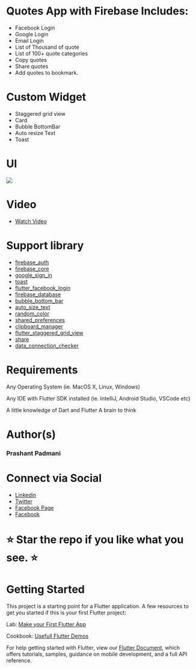# Quotes App with Firebase Includes:
- Facebook Login 
- Google Login
- Email Login
- List of Thousand of quote
- List of 100+ quote categories
- Copy quotes
- Share quotes
- Add quotes to bookmark.

# Custom Widget 
- Staggered grid view
- Card
- Bubble BottomBar
- Auto resize Text
- Toast

# UI
<img src="https://github.com/Prashant09mca/flutter_quotesbook/blob/master/ssnew.png"/>

# Video
- <a href="https://www.youtube.com/watch?v=Ig6Khy9LHX8">Watch Video</a>

# Support library 
- <a href="https://firebase.google.com/docs/flutter/setup">firebase_auth</a>
- <a href="https://firebase.google.com/docs/flutter/setup">firebase_core</a>
- <a href="https://pub.dev/packages/google_sign_in">google_sign_in</a>
- <a href="https://pub.dev/packages/toast">toast</a>
- <a href="https://pub.dev/packages/flutter_facebook_login">flutter_facebook_login</a>
- <a href="https://pub.dev/packages/firebase_database">firebase_database</a>
- <a href="https://pub.dev/packages/bubble_bottom_bar">bubble_bottom_bar</a>
- <a href="https://pub.dev/packages/auto_size_text">auto_size_text</a>
- <a href="https://pub.dev/packages/random_color">random_color</a>
- <a href="https://pub.dev/packages/shared_preferences">shared_preferences</a>
- <a href="https://pub.dev/packages/clipboard_manager">clipboard_manager</a>
- <a href="https://pub.dev/packages/flutter_staggered_grid_view">flutter_staggered_grid_view</a>
- <a href="https://pub.dev/packages/share">share</a>
- <a href="https://pub.dev/packages/data_connection_checker">data_connection_checker</a>

# Requirements
Any Operating System (ie. MacOS X, Linux, Windows)<p>
Any IDE with Flutter SDK installed (ie. IntelliJ, Android Studio, VSCode etc)<p>
A little knowledge of Dart and Flutter
A brain to think

# Author(s)
 <h3>Prashant Padmani</h3>
 
# Connect via Social
- <a href="https://www.linkedin.com/in/prashant-padmani-14b55649/">Linkedin</a>
- <a href="https://twitter.com/PadmaniPrashant">Twitter</a>
- <a href="https://www.facebook.com/technoprashant1336">Facebook Page</a>
- <a href="https://www.facebook.com/padmaniprashant">Facebook</a>
 
 # ⭐ Star the repo if you like what you see. ⭐

# Getting Started
This project is a starting point for a Flutter application.
A few resources to get you started if this is your first Flutter project:

Lab: <a href="https://flutter.dev/docs/get-started/codelab">Make your First Flutter App</a><p>
Cookbook: <a href="https://flutter.dev/docs/cookbook">Usefull Flutter Demos</a>

For help getting started with Flutter, view our <a href="https://flutter.dev/docs">Flutter Document</a>, which offers tutorials, samples, guidance on mobile development, and a full API reference.
